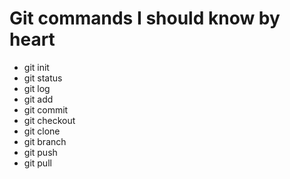 # Git commands I should know by heart
- git init
- git status
- git log
- git add
- git commit
- git checkout
- git clone
- git branch
- git push
- git pull
